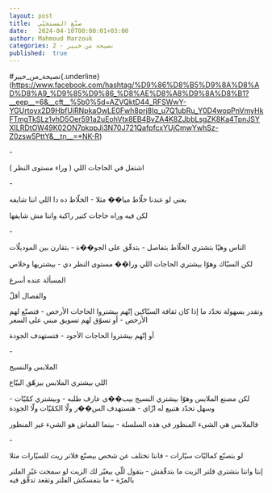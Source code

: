 ```yaml
---
layout: post
title:  صنّع المستخبّي
date:   2024-04-10T00:00:01+03:00
author: Mahmoud Marzouk
categories: 2 - نصيحة من خبير
published:  true
---
```

\#نصيحة_من_خبير{.underline}(https://www.facebook.com/hashtag/%D9%86%D8%B5%D9%8A%D8%AD%D8%A9_%D9%85%D9%86_%D8%AE%D8%A8%D9%8A%D8%B1?__eep__=6&__cft__%5b0%5d=AZVQktD44_RFSWwY-YGUrtoyx2D9HbfUiRNpkaOwLE0Fwh8prj8Iq_u7Q1ubRu_Y0D4wopPnVmyHkFTmgTkSLz1vhD5Oer591a2uEohVtx8EB4BvZA4K8ZJbbLsgZK8Ka4TpnJSYXILRDtOW49K02ON7pkppJi3N70J721QafpfcxYUjCmwYwhSz-Z0zsw5PttY&__tn__=*NK-R)

\-

اشتغل في الحاجات اللي ( وراء مستوى النظر )

\-

يعني لو عندنا خلّاط ميا�� مثلا - الخلّاط ده دا اللي انتا شايفه

لكن فيه وراه حاجات كتير راكبة وانتا مش شايفها

\-

الناس وهيّا بتشتري الخلّاط بتفاصل - بتدقّق على الجو��ة - بتقارن بين
الموديلّات

لكن السبّاك وهوّا بيشتري الحاجات اللي ورا�� مستوى النظر دي - بيشتريها
وخلاص

المسألة عنده أسرع

والفصال أقلّ

وتقدر بسهولة تحدّد ما إذا كان ثقافة السبّاكين إنّهم بيشتروا الحاجات
الأرخص - فتصنّع لهم الأرخص - أو تسوّق لهم تسويق مبني على السعر

أو إنّهم بيشتروا الحاجات الأجود - فتستهدف الجودة

\-

الملابس والنسيج

اللي بيشتري الملابس بيزهّق البيّاع

لكن مصنع الملابس وهوّا بيشتري النسيج بيب��ى عارف طلبه - وبيشتري كمّيّات -
وسهل تحدّد هتبيع له ازّاي - هتستهدف الس��ر ولّا الكمّيّات ولّا
الجودة

فالملابس هي الشيء المنظور في هذه السلسلة - بينما القماش هو الشيء غير
المنظور

\-

لو بتصنّع كماليّات سيّارات - فانتا تختلف عن شخص بيصنّع فلاتر زيت للسيّارات
مثلا

إنتا وانتا بتشتري فلتر الزيت ما بتدقّقش - بتقول للّي بيغيّر لك الزيت لو
سمحت غيّر الفلتر بالمرّة - ما بتمسكش الفلتر وتقعد تدقّق فيه
